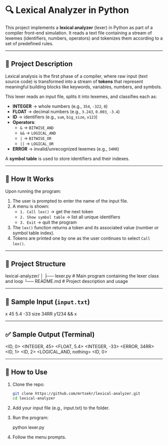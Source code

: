 # 🔍 Lexical Analyzer in Python

This project implements a **lexical analyzer** (lexer) in Python as part of a compiler front-end simulation. It reads a text file containing a stream of lexemes (identifiers, numbers, operators) and tokenizes them according to a set of predefined rules.

---

## 📌 Project Description

Lexical analysis is the first phase of a compiler, where raw input (text source code) is transformed into a stream of **tokens** that represent meaningful building blocks like keywords, variables, numbers, and symbols.

This lexer reads an input file, splits it into lexemes, and classifies each as:
- **INTEGER** → whole numbers (e.g., `354`, `-322`, `0`)
- **FLOAT** → decimal numbers (e.g., `3.243`, `0.003`, `-3.4`)
- **ID** → identifiers (e.g., `sum`, `big_size`, `x123`)
- **Operators**:
  - `&` → `BITWISE_AND`
  - `&&` → `LOGICAL_AND`
  - `|` → `BITWISE_OR`
  - `||` → `LOGICAL_OR`
- **ERROR** → invalid/unrecognized lexemes (e.g., `34RR`)

A **symbol table** is used to store identifiers and their indexes.

---

## 🧠 How It Works

Upon running the program:

1. The user is prompted to enter the name of the input file.
2. A menu is shown:
   - `1. Call lex()` → get the next token
   - `2. Show symbol table` → list all unique identifiers
   - `3. Exit` → quit the program
3. The `lex()` function returns a token and its associated value (number or symbol table index).
4. Tokens are printed one by one as the user continues to select `Call lex()`.

---

## 📁 Project Structure

lexical-analyzer/ │ ├── lexer.py # Main program containing the lexer class and loop └── README.md # Project description and usage


---

## 🧪 Sample Input (`input.txt`)

x 45 5.4 -33 size 34RR y1234 &&
x

---

## ✅ Sample Output (Terminal)

<ID, 0> <INTEGER, 45> <FLOAT, 5.4> <INTEGER, -33> <ERROR, 34RR> <ID, 1> <ID, 2> <LOGICAL_AND, nothing> <ID, 0>


---

## 🔧 How to Use
1. 	Clone the repo:
	```bash
   	git clone https://github.com/mrtsekr/lexical-analyzer.git
   	cd lexical-analyzer
   	
2. Add your input file (e.g., input.txt) to the folder.

3. Run the program:

	python lexer.py

4. Follow the menu prompts.


